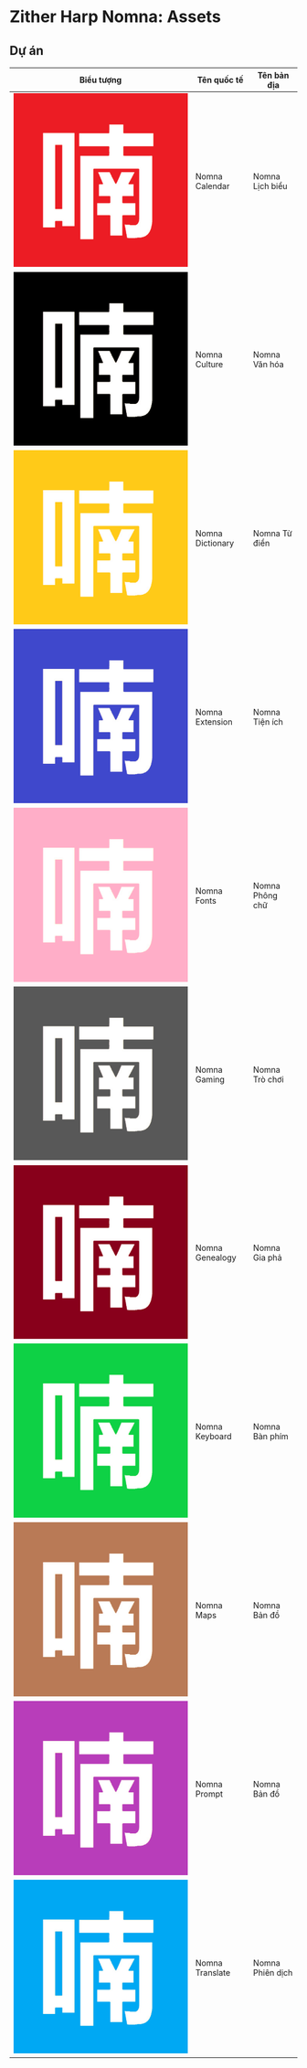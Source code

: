 # Zither Harp Nomna: Assets

## Dự án
|Biểu tượng|Tên quốc tế|Tên bản địa|
|-|-|-
|![calendar](icons/red.png)|Nomna Calendar|Nomna Lịch biểu
|![culture](icons/black.png)|Nomna Culture|Nomna Văn hóa
|![dictionary](icons/gold.png)|Nomna Dictionary|Nomna Từ điển
|![extension](icons/indigo.png)|Nomna Extension|Nomna Tiện ích
|![fonts](icons/rose.png)|Nomna Fonts|Nomna Phông chữ
|![gaming](icons/grey.png)|Nomna Gaming|Nomna Trò chơi
|![genealogy](icons/burgundy.png)|Nomna Genealogy|Nomna Gia phả
|![keyboard](icons/green.png)|Nomna Keyboard|Nomna Bàn phím
|![maps](icons/brown.png)|Nomna Maps|Nomna Bản đồ
|![prompt](icons/pink.png)|Nomna Prompt|Nomna Bản đồ
|![translate](icons/blue.png)|Nomna Translate|Nomna Phiên dịch
